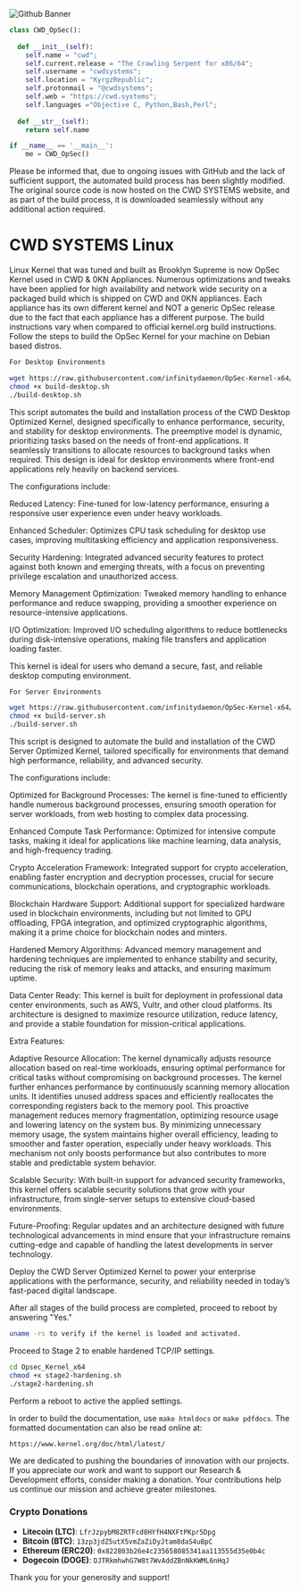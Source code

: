 ![Github Banner](https://cwd.systems/img/banner.png)

```python
class CWD_OpSec():
    
  def __init__(self):
    self.name = "cwd";
    self.current.release = "The Crawling Serpent for x86/64";
    self.username = "cwdsystems";
    self.location = "KyrgzRepublic";
    self.protonmail = "@cwdsystems";
    self.web = "https://cwd.systems";
    self.languages ="Objective C, Python,Bash,Perl";
  
  def __str__(self):
    return self.name

if __name__ == '__main__':
    me = CWD_OpSec()
```
Please be informed that, due to ongoing issues with GitHub and the lack of sufficient support, the automated build process has been slightly modified. The original source code is now hosted on the CWD SYSTEMS website, and as part of the build process, it is downloaded seamlessly without any additional action required.

CWD SYSTEMS Linux
=================

Linux Kernel that was tuned and built as Brooklyn Supreme is now OpSec Kernel used in CWD & 0KN Appliances. Numerous optimizations and tweaks have been applied for high availability and network wide security on a packaged build which is shipped on CWD and 0KN appliances. Each appliance has its own different kernel and NOT a generic OpSec release due to the fact that each appliance has a different purpose. The build instructions vary when compared to official kernel.org build instructions. Follow the steps to build the OpSec Kernel for your machine on Debian based distros.

```bash
For Desktop Environments

wget https://raw.githubusercontent.com/infinitydaemon/OpSec-Kernel-x64/main/build-desktop.sh
chmod +x build-desktop.sh
./build-desktop.sh
```
This script automates the build and installation process of the CWD Desktop Optimized Kernel, designed
specifically to enhance performance, security, and stability for desktop environments. The preemptive 
model is dynamic, prioritizing tasks based on the needs of front-end applications. It seamlessly 
transitions to allocate resources to background tasks when required. This design is ideal for desktop 
environments where front-end applications rely heavily on backend services.

The configurations include:

Reduced Latency: Fine-tuned for low-latency performance, ensuring a responsive user
experience even under heavy workloads.

Enhanced Scheduler: Optimizes CPU task scheduling for desktop use cases, improving
multitasking efficiency and application responsiveness.

Security Hardening: Integrated advanced security features to protect against both
known and emerging threats, with a focus on preventing privilege escalation and unauthorized access.

Memory Management Optimization: Tweaked memory handling to enhance performance and reduce
swapping, providing a smoother experience on resource-intensive applications.

I/O Optimization: Improved I/O scheduling algorithms to reduce bottlenecks during disk-intensive
operations, making file transfers and application loading faster.

This kernel is ideal for users who demand a secure, fast, and reliable desktop computing environment.
```bash
For Server Environments

wget https://raw.githubusercontent.com/infinitydaemon/OpSec-Kernel-x64/main/build-server.sh
chmod +x build-server.sh
./build-server.sh
```
This script is designed to automate the build and installation of the CWD Server Optimized Kernel, tailored
specifically for environments that demand high performance, reliability, and advanced security.

The configurations include:

Optimized for Background Processes: The kernel is fine-tuned to efficiently handle numerous background 
processes, ensuring smooth operation for server workloads, from web hosting to complex data processing.

Enhanced Compute Task Performance: Optimized for intensive compute tasks, making it ideal for applications 
like machine learning, data analysis, and high-frequency trading.

Crypto Acceleration Framework: Integrated support for crypto acceleration, enabling faster encryption and 
decryption processes, crucial for secure communications, blockchain operations, and cryptographic workloads.

Blockchain Hardware Support: Additional support for specialized hardware used in blockchain environments, 
including but not limited to GPU offloading, FPGA integration, and optimized cryptographic algorithms, 
making it a prime choice for blockchain nodes and minters.

Hardened Memory Algorithms: Advanced memory management and hardening techniques are implemented to enhance 
stability and security, reducing the risk of memory leaks and attacks, and ensuring maximum uptime.

Data Center Ready: This kernel is built for deployment in professional data center environments, such as AWS,
Vultr, and other cloud platforms. Its architecture is designed to maximize resource utilization, reduce latency, 
and provide a stable foundation for mission-critical applications.

Extra Features:

Adaptive Resource Allocation: The kernel dynamically adjusts resource allocation based on real-time workloads, 
ensuring optimal performance for critical tasks without compromising on background processes. The kernel further
enhances performance by continuously scanning memory allocation units. It identifies unused address spaces and 
efficiently reallocates the corresponding registers back to the memory pool. This proactive management reduces 
memory fragmentation, optimizing resource usage and lowering latency on the system bus. By minimizing unnecessary 
memory usage, the system maintains higher overall efficiency, leading to smoother and faster operation, especially 
under heavy workloads. This mechanism not only boosts performance but also contributes to more stable and 
predictable system behavior.

Scalable Security: With built-in support for advanced security frameworks, this kernel offers scalable security 
solutions that grow with your infrastructure, from single-server setups to extensive cloud-based environments.

Future-Proofing: Regular updates and an architecture designed with future technological advancements in mind 
ensure that your infrastructure remains cutting-edge and capable of handling the latest developments in server 
technology.

Deploy the CWD Server Optimized Kernel to power your enterprise applications with the performance, security, and reliability needed in today’s fast-paced digital landscape.

After all stages of the build process are completed, proceed to reboot by answering "Yes."

```bash
uname -rs to verify if the kernel is loaded and activated.
```
Proceed to Stage 2 to enable hardened TCP/IP settings.

```bash
cd Opsec_Kernel_x64
chmod +x stage2-hardening.sh
./stage2-hardening.sh
```
Perform a reboot to active the applied settings.

In order to build the documentation, use ``make htmldocs`` or
``make pdfdocs``.  The formatted documentation can also be read online at:

    https://www.kernel.org/doc/html/latest/

We are dedicated to pushing the boundaries of innovation with our projects. If you appreciate our work and want to support our Research & Development efforts, consider making a donation. Your contributions help us continue our mission and achieve greater milestones.  

### Crypto Donations

- **Litecoin (LTC)**: `LfrJzpybM8ZRTFcd8HYfH4NXFtPKpr5Dpg`  
- **Bitcoin (BTC)**: `13zp3jdZ5utX5vmZaZiDyJtam8daS4uBpC`  
- **Ethereum (ERC20)**: `0x822803b26e4c235658085341aa113555d35e0b4c`  
- **Dogecoin (DOGE)**: `DJTRkmhwhG7W8t7WvAddZBnNkKWML6nHqJ`  

Thank you for your generosity and support!
